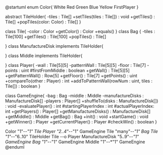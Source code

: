 @startuml
enum Color{
White
Red
Green
Blue
Yellow
FirstPlayer
}

abstract TileHolder{
-tiles : Tile[]
+setTiles(tiles : Tile[]) : void
+getTiles() : Tile[]
+popTiles(color: Color) : Tile[]
}


class Tile{
-color : Color
+getColor() : Color
+equals()
}
class Bag {
-tiles : Tile[100]
+getTiles() : Tile[100]
+popTiles() : Tile[]

}
class ManufactureDisk implements TileHolder{

}
class Middle implements TileHolder{

}
class Player{
-wall : Tile[5][5]
-patternWall : Tile[5][5]
-floor : Tile[7]
-points : uint
#firstFromMiddle : boolean
+getWall() : Tile[5][5]
+getPatternWall() : Row[5]
+getFloor() : Tile[7]
+getPoints() : uint
+compareTo(other : Player) : int
+addToPatternWall(rowNum : uint, tiles : Tile[]) : boolean
}

class GameEngine{
-bag : Bag
-middle : Middle
-manufactureDisks : ManufactureDisk[]
-players : Player[]
+shuffleTo(disks : ManufactureDisk[]) : void
-evaluatePlayer() : int
#startingPlayerIndex : int
#actualPlayerIndex: int
+getPlayers() : Player[]
+getManufactureDisks() : ManufactureDisk[]
+getMiddle() : Middle
+getBag() : Bag
+init() : void
+startGame() : void
+getWinner() : Player
+getCurrentPlayer() : Player
#checkWin() : boolean
}


Color "1"--*"1" Tile
Player "2..4"--*"1" GameEngine
Tile "many"--*"1" Bag
Tile "1"--*"6..10" TileHolder
Tile --o Player
ManufactureDisk "5..9"--*"1" GameEngine
Bag "1"--*"1" GameEngine
Middle "1"--*"1" GameEngine
@enduml
